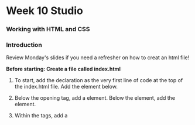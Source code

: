 # Week 10 Studio
### Working with HTML and CSS

### Introduction
Review Monday's slides if you need a refresher on how to creat an html file!

__Before starting: Create a file called index.html__

1. To start, add the <!DOCTYPE html> declaration as the very first line of code at the top of the index.html file. Add the <html> element below.

2. Below the <html> opening tag, add a <head> element. Below the <head> element, add the <body> element.

3. Within the <head> tags, add a <title> element. Title the website “Whitney Biennial 2022:”.

4. Directly below the opening <body> tag, add an <h1> that says:

“Quiet as It’s Kept”

Below that, add an <h2> that says:

“Apr 6–Sept 5, 2022”

5. Let’s add an info blurb about the Biennial. Between the <h1> and first <h2> tag, add a <p> tag that says:

“The Whitney Biennial has surveyed the landscape of American art, reflecting and shaping the cultural conversation, since 1932. The eightieth edition of the landmark exhibition is co-curated by David Breslin and Adrienne Edwards. Titled Quiet as It’s Kept, the 2022 Biennial features an intergenerational and interdisciplinary group of sixty-three artists and collectives whose dynamic works reflect the challenges, complexities, and possibilities of the American experience today."


6. After the <h2> tags, add another paragraph  using the <p> tag:

“Since the start of the pandemic, time has expanded, contracted, suspended, and blurred—often in dizzying succession. We began planning this Biennial in late 2019: before Covid and its reeling effects, before the uprisings demanding racial justice, before the widespread questioning of institutions and their structures, before the 2020 presidential election. Although underlying conditions are not new, their overlap, their intensity, and their sheer ubiquity created a context in which past, present, and future folded into one another. We organized this Biennial to reflect these precarious and improvised times. Many artists’ contributions are dynamic, taking different forms during the course of the exhibition. Artworks change, walls move, and performances animate the galleries and surrounding objects. The spaces of the Biennial contrast significantly, acknowledging the acute polarity of our society. One floor is a labyrinth, a dark space of containment; another is a clearing, open and light filled.”

7. After the last <h2> tag, add a final paragraph that says:

“Rather than offering a unified theme, we pursue a series of hunches throughout the exhibition: that abstraction demonstrates a tremendous capacity to create, share, and sometimes withhold meaning; that research-driven conceptual art can combine the lushness of ideas and materiality; that personal narratives sifted through political, literary, and pop cultures can address larger social frameworks; that artworks can complicate the meaning of “American” by addressing the country’s physical and psychological boundaries; and that our present moment can be reimagined by engaging with under-recognized artistic models and artists we have lost. Deliberately intergenerational and interdisciplinary, this Biennial proposes that cultural, aesthetic, and political possibility begins with meaningful exchange and reciprocity.”

8. Of course, this wouldn’t be a fashion blog without some images. Above each paragraph, add an <img> tag and set its src to be one of the following links:

https://whitneymedia.org/assets/image/827528/large_LITTLEISLAND_GUTPUNCH_Op3_web.jpg
https://whitneymedia.org/assets/image/827466/large_RS10789_Yoon_S_04.jpg
https://whitneymedia.org/assets/image/827510/large_RJ-Jan30-4_Web.jpg

9. The basic website is complete! Now let’s add an image of the Whitney's logo. Below the opening body tag, add an <img> tag with the following source:

https://www.brandingmag.com/wp-content/uploads/2013/06/whitney-museum-new-identity-1.jpg

10. Below the <img> tag, add an <h3> that says “Whitney Museum of American Art”

11. The whitney's site has a lot more than just the Biennial info on it. Let’s make a list of some related posts. Beneath the last paragraph, add a <h4> tag that says “Related Content”. Underneath that header tag, create an unordered list.

12. The unordered list should have the following four items:

* “David Hammons: Day’s End”
* Jennifer Packer: The Eye Is Not Satisfied With Seeing”
* “The Whitney’s Collection: Selections from 1900 to 1965”
* “Martine Gutierrez: Supremacy”

13. Let’s get the page connected to the rest of the web! In the first paragraph, turn ‘Whitney Biennial’ into a link and have it go to: https://en.wikipedia.org/wiki/Whitney_Biennial.

Make sure to include the target="_blank" attribute so that it opens in a new page.

14. A good webpage has a footer. At the bottom of your body, add a new <div> and set its id='contact'. Inside the <div>, create a new <p> tag and put the following contact information inside of it:

email: admin@whitney.org | phone: 917-555-1098 | address: 99 Gansevoort Street, Lower Manhattan, New York City

15. Inside the contact <div>, put <strong> opening and closing tags around “email”, “phone”, and “address”.

16. Let’s make the Whitney's logo  a link to the contact section of the webpage. Find the whitney's <img> tag, and surround it by opening and closing <a> tags. In the <a> tag, set href="#contact".
